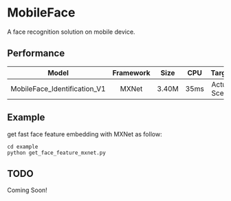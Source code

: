 # MobileFace
A face recognition solution on mobile device.
## Performance
| Model | Framework | Size | CPU | Target |
| :---: |  :---: | :---: | :---: | :---: |
| MobileFace_Identification_V1 | MXNet | 3.40M | 35ms | Actual Scene |
## Example
get fast face feature embedding with MXNet as follow:
```shell
cd example
python get_face_feature_mxnet.py
```
## TODO
Coming Soon!
